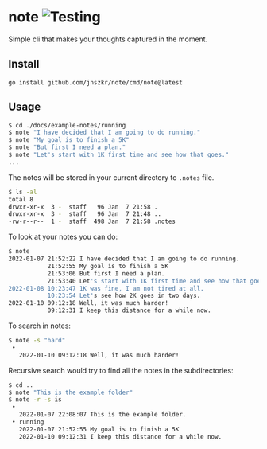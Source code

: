 # note ![Testing](https://github.com/jnszkr/note/actions/workflows/test.yml/badge.svg)

Simple cli that makes your thoughts captured in the moment.

## Install

```
go install github.com/jnszkr/note/cmd/note@latest
```

## Usage

```bash
$ cd ./docs/example-notes/running
$ note "I have decided that I am going to do running."
$ note "My goal is to finish a 5K"
$ note "But first I need a plan."
$ note "Let's start with 1K first time and see how that goes."
...
```

The notes will be stored in your current directory to `.notes` file.

```bash
$ ls -al
total 8
drwxr-xr-x  3 -  staff   96 Jan  7 21:58 .
drwxr-xr-x  3 -  staff   96 Jan  7 21:48 ..
-rw-r--r--  1 -  staff  498 Jan  7 21:58 .notes
```

To look at your notes you can do:

```bash
$ note 
2022-01-07 21:52:22 I have decided that I am going to do running.
           21:52:55 My goal is to finish a 5K
           21:53:06 But first I need a plan.
           21:53:40 Let's start with 1K first time and see how that goes.
2022-01-08 10:23:47 1K was fine, I am not tired at all.
           10:23:54 Let's see how 2K goes in two days.
2022-01-10 09:12:18 Well, it was much harder!
           09:12:31 I keep this distance for a while now.
```

To search in notes:

```bash
$ note -s "hard"
 • 
   2022-01-10 09:12:18 Well, it was much harder!
```

Recursive search would try to find all the notes in the subdirectories:

```bash
$ cd ..
$ note "This is the example folder"
$ note -r -s is
 • 
   2022-01-07 22:08:07 This is the example folder.
 • running
   2022-01-07 21:52:55 My goal is to finish a 5K
   2022-01-10 09:12:31 I keep this distance for a while now.
```
